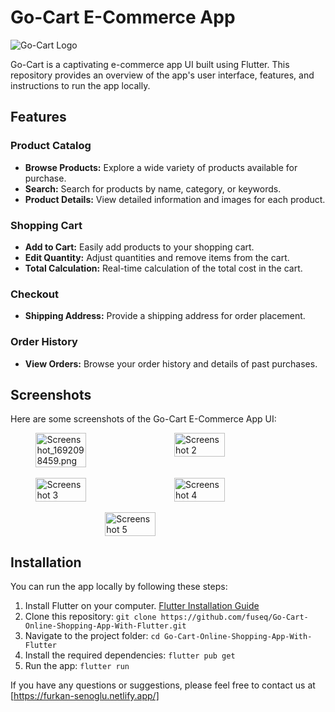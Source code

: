 # Go-Cart E-Commerce App

![Go-Cart Logo](https://www.linkpicture.com/q/1cb61e8d-6e82-44c9-ad0f-32851bf405cd.png)

Go-Cart is a captivating e-commerce app UI built using Flutter. This repository provides an overview of the app's user interface, features, and instructions to run the app locally.

## Features

### Product Catalog

- **Browse Products:** Explore a wide variety of products available for purchase.
- **Search:** Search for products by name, category, or keywords.
- **Product Details:** View detailed information and images for each product.

### Shopping Cart

- **Add to Cart:** Easily add products to your shopping cart.
- **Edit Quantity:** Adjust quantities and remove items from the cart.
- **Total Calculation:** Real-time calculation of the total cost in the cart.

### Checkout

- **Shipping Address:** Provide a shipping address for order placement.

### Order History

- **View Orders:** Browse your order history and details of past purchases.

## Screenshots

Here are some screenshots of the Go-Cart E-Commerce App UI:

<div style="display: flex; flex-wrap: wrap; justify-content: center; gap: 20px;">
  <img  src="https://imageupload.io/ib/MWvkFykI2kGwVnI_1692099778.png" alt="Screenshot_1692098459.png" width="40%"/>

  <img src="https://www.linkpicture.com/q/Screenshot_1692098493.png" alt="Screenshot 2" width="40%">
</div>
<br>
<div style="display: flex; flex-wrap: wrap; justify-content: center; gap: 20px;">
  <img src="https://www.linkpicture.com/q/Screenshot_1692098485.png" alt="Screenshot 3" width="40%">
    <img src="https://imageupload.io/ib/hrfahKxfMI8dJBE_1692099407.png" alt="Screenshot 4" width="40%">
</div>
<br>
<div style="display: flex; flex-wrap: wrap; justify-content: center; gap: 20px;">
  <img src="https://www.linkpicture.com/q/Screenshot_1692098520.png" alt="Screenshot 5" width="40%">
</div>


## Installation

You can run the app locally by following these steps:

1. Install Flutter on your computer. [Flutter Installation Guide](https://flutter.dev/docs/get-started/install)
2. Clone this repository: `git clone https://github.com/fuseq/Go-Cart-Online-Shopping-App-With-Flutter.git`
3. Navigate to the project folder: `cd Go-Cart-Online-Shopping-App-With-Flutter`
4. Install the required dependencies: `flutter pub get`
5. Run the app: `flutter run`




If you have any questions or suggestions, please feel free to contact us at [https://furkan-senoglu.netlify.app/]
